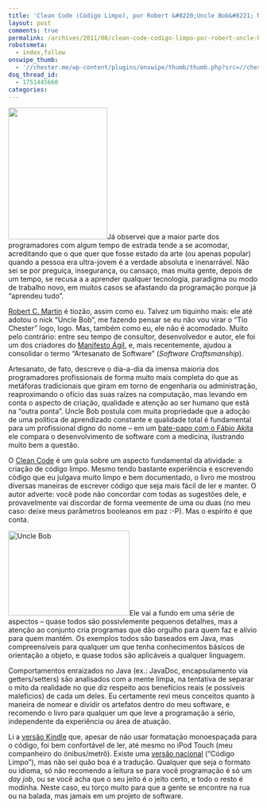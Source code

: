 ```yaml
---
title: 'Clean Code (Código Limpo), por Robert &#8220;Uncle Bob&#8221; Martin'
layout: post
comments: true
permalink: /archives/2011/08/clean-code-codigo-limpo-por-robert-uncle-bob-martin.html/
robotsmeta:
  - index,follow
onswipe_thumb:
  - '//chester.me/wp-content/plugins/onswipe/thumb/thumb.php?src=//chester.me/wp-content/uploads/2011/08/unclebob.jpg&amp;w=600&amp;h=800&amp;zc=1&amp;q=75&amp;f=0'
dsq_thread_id:
  - 1751445660
categories:
---
```

[<img src="//chester.me/wp-content/uploads/2011/08/cleancode.jpg" alt="" title="Clean Code" width="199" height="265" class="alignleft size-full wp-image-6241" />][1]Já observei que a maior parte dos programadores com algum tempo de estrada tende a se acomodar, acreditando que o que quer que fosse estado da arte (ou apenas popular) quando a pessoa era ultra-jovem é a verdade absoluta e inenarrável. Não sei se por preguiça, insegurança, ou cansaço, mas muita gente, depois de um tempo, se recusa a a aprender qualquer tecnologia, paradigma ou modo de trabalho novo, em muitos casos se afastando da programação porque já &#8220;aprendeu tudo&#8221;.

[Robert C. Martin][2] é tiozão, assim como eu. Talvez um tiquinho mais: ele até adotou o nick &#8220;Uncle Bob&#8221;, me fazendo pensar se eu não vou virar o &#8220;Tio Chester&#8221; logo, logo. Mas, também como eu, ele não é acomodado. Muito pelo contrário: entre seu tempo de consultor, desenvolvedor e autor, ele foi um dos criadores do [Manifesto Ágil][3], e, mais recentemente, ajudou a consolidar o termo &#8220;Artesanato de Software&#8221; (*Software Craftsmanship*).

Artesanato, de fato, descreve o dia-a-dia da imensa maioria dos programadores profissionais de forma muito mais completa do que as metáforas tradicionais que giram em torno de engenharia ou administração, reaproximando o ofício das suas raízes na computação, mas levando em conta o aspecto de criação, qualidade e atenção ao ser humano que está na &#8220;outra ponta&#8221;. Uncle Bob postula com muita propriedade que a adoção de uma política de aprendizado constante e qualidade total é fundamental para um profissional digno do nome &#8211; em um [bate-papo com o Fábio Akita][4] ele compara o desenvolvimento de software com a medicina, ilustrando muito bem a questão.

O [Clean Code][1] é um guia sobre um aspecto fundamental da atividade: a criação de código limpo. Mesmo tendo bastante experiência e escrevendo código que eu julgava muito limpo e bem documentado, o livro me mostrou diversas maneiras de escrever código que seja mais fácil de ler e manter. O autor adverte: você pode não concordar com todas as sugestões dele, e provavelmente vai discordar de forma veemente de uma ou duas (no meu caso: deixe meus parâmetros booleanos em paz :-P). Mas o espírito é que conta.

<img src="//chester.me/wp-content/uploads/2011/08/unclebob.jpg" alt="Uncle Bob" title="Uncle Bob" width="244" height="171" class="alignright size-full wp-image-6242" />Ele vai a fundo em uma série de aspectos &#8211; quase todos são possivlemente pequenos detalhes, mas a atenção ao conjunto cria programas que dão orgulho para quem faz e alívio para quem mantém. Os exemplos todos são baseados em Java, mas compreensíveis para qualquer um que tenha conhecimentos básicos de orientação a objeto, e quase todos são aplicáveis a qualquer linguagem.

Comportamentos enraizados no Java (ex.: JavaDoc, encapsulamento via getters/setters) são analisados com a mente limpa, na tentativa de separar o mito da realidade no que diz respeito aos benefícios reais (e possíveis malefícios) de cada um deles. Eu certamente revi meus conceitos quanto à maneira de nomear e dividir os artefatos dentro do meu software, e recomendo o livro para qualquer um que leve a programação a sério, independente da experiência ou área de atuação.

Li a [versão Kindle][5] que, apesar de não usar formatação monoespaçada para o código, foi bem confortável de ler, até mesmo no iPod Touch (meu companheiro do ônibus/metrô). Existe uma [versão nacional][1] (&#8220;Código Limpo&#8221;), mas não sei quão boa é a tradução. Qualquer que seja o formato ou idioma, só não recomendo a leitura se para você programação é só um *day job*, ou se você acha que o seu jeito é o jeito certo, e todo o resto é modinha. Neste caso, eu torço muito para que a gente se encontre na rua ou na balada, mas jamais em um projeto de software.

 [1]: http://www.submarino.com.br/produto/1/21615263/codigo+limpo:+habilidades+praticas+do+agile+software?franq=273452
 [2]: http://en.wikipedia.org/wiki/Robert_Cecil_Martin
 [3]: http://agilemanifesto.org/
 [4]: http://akitaonrails.com/2010/06/16/railsconf-2010-video-entrevista-robert-martin
 [5]: http://www.amazon.com/Clean-Code-Handbook-Craftsmanship-ebook/dp/B001GSTOAM/ref=sr_1_1?s=digital-text&#038;ie=UTF8&#038;qid=1313356885&#038;sr=1-1
